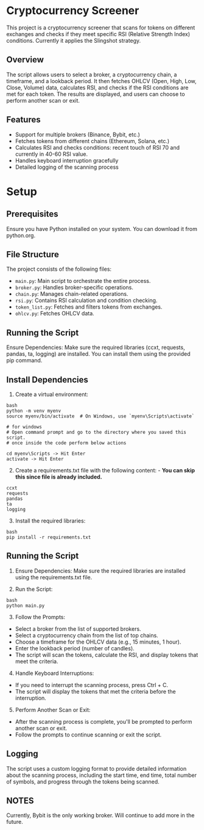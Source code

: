 # Cryptocurrency Screener
This project is a cryptocurrency screener that scans for tokens on different exchanges and checks if they meet specific RSI (Relative Strength Index) conditions. Currently it applies the Slingshot strategy.

## Overview
The script allows users to select a broker, a cryptocurrency chain, a timeframe, and a lookback period. It then fetches OHLCV (Open, High, Low, Close, Volume) data, calculates RSI, and checks if the RSI conditions are met for each token. The results are displayed, and users can choose to perform another scan or exit.

## Features
- Support for multiple brokers (Binance, Bybit, etc.)
- Fetches tokens from different chains (Ethereum, Solana, etc.)
- Calculates RSI and checks conditions: recent touch of RSI 70 and currently in 40-60 RSI value.
- Handles keyboard interruption gracefully
- Detailed logging of the scanning process

# Setup

## Prerequisites
Ensure you have Python installed on your system. You can download it from python.org.

## File Structure
The project consists of the following files:
- ```main.py```: Main script to orchestrate the entire process.
- ```broker.py```: Handles broker-specific operations.
- ```chain.py```: Manages chain-related operations.
- ```rsi.py```: Contains RSI calculation and condition checking.
- ```token_list.py```: Fetches and filters tokens from exchanges.
- ```ohlcv.py```: Fetches OHLCV data.

## Running the Script
Ensure Dependencies: Make sure the required libraries (ccxt, requests, pandas, ta, logging) are installed. You can install them using the provided pip command.

## Install Dependencies
1. Create a virtual environment:

```
bash
python -m venv myenv
source myenv/bin/activate  # On Windows, use `myenv\Scripts\activate`

# for windows
# Open command prompt and go to the directory where you saved this script.
# once inside the code perform below actions

cd myenv\Scripts -> Hit Enter
activate -> Hit Enter
```

2. Create a requirements.txt file with the following content: - **You can skip this since file is already included.**

```
ccxt
requests
pandas
ta
logging

```
3. Install the required libraries:
```
bash
pip install -r requirements.txt
```

## Running the Script
1. Ensure Dependencies: Make sure the required libraries are installed using the requirements.txt file.

2. Run the Script:
```
bash
python main.py
```

3. Follow the Prompts:
- Select a broker from the list of supported brokers.
- Select a cryptocurrency chain from the list of top chains.
- Choose a timeframe for the OHLCV data (e.g., 15 minutes, 1 hour).
- Enter the lookback period (number of candles).
- The script will scan the tokens, calculate the RSI, and display tokens that meet the criteria.

4. Handle Keyboard Interruptions:
- If you need to interrupt the scanning process, press Ctrl + C.
- The script will display the tokens that met the criteria before the interruption.

5. Perform Another Scan or Exit:
- After the scanning process is complete, you'll be prompted to perform another scan or exit.
- Follow the prompts to continue scanning or exit the script.

## Logging
The script uses a custom logging format to provide detailed information about the scanning process, including the start time, end time, total number of symbols, and progress through the tokens being scanned.

## NOTES
Currently, Bybit is the only working broker. Will continue to add more in the future.